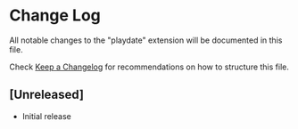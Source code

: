 # Change Log

All notable changes to the "playdate" extension will be documented in this file.

Check [Keep a Changelog](http://keepachangelog.com/) for recommendations on how to structure this file.

## [Unreleased]

- Initial release